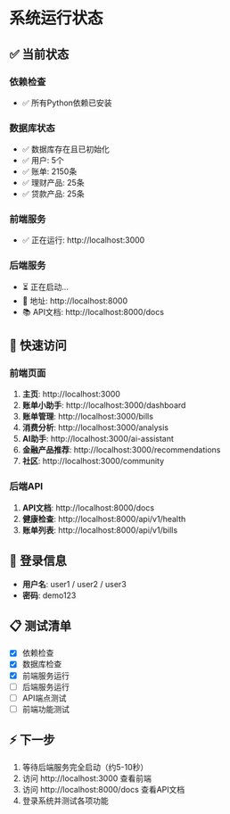 # 系统运行状态

## ✅ 当前状态

### 依赖检查
- ✅ 所有Python依赖已安装

### 数据库状态
- ✅ 数据库存在且已初始化
- ✅ 用户: 5个
- ✅ 账单: 2150条
- ✅ 理财产品: 25条
- ✅ 贷款产品: 25条

### 前端服务
- ✅ 正在运行: http://localhost:3000

### 后端服务
- ⏳ 正在启动...
- 📍 地址: http://localhost:8000
- 📚 API文档: http://localhost:8000/docs

## 🚀 快速访问

### 前端页面
1. **主页**: http://localhost:3000
2. **账单小助手**: http://localhost:3000/dashboard
3. **账单管理**: http://localhost:3000/bills
4. **消费分析**: http://localhost:3000/analysis
5. **AI助手**: http://localhost:3000/ai-assistant
6. **金融产品推荐**: http://localhost:3000/recommendations
7. **社区**: http://localhost:3000/community

### 后端API
1. **API文档**: http://localhost:8000/docs
2. **健康检查**: http://localhost:8000/api/v1/health
3. **账单列表**: http://localhost:8000/api/v1/bills

## 🔐 登录信息

- **用户名**: user1 / user2 / user3
- **密码**: demo123

## 📋 测试清单

- [x] 依赖检查
- [x] 数据库检查
- [x] 前端服务运行
- [ ] 后端服务运行
- [ ] API端点测试
- [ ] 前端功能测试

## ⚡ 下一步

1. 等待后端服务完全启动（约5-10秒）
2. 访问 http://localhost:3000 查看前端
3. 访问 http://localhost:8000/docs 查看API文档
4. 登录系统并测试各项功能

